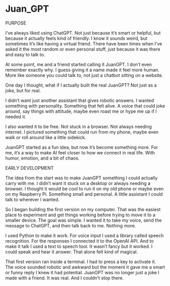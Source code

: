 # Juan_GPT

PURPOSE

I’ve always liked using ChatGPT. Not just because it’s smart or helpful, but because it actually feels kind of friendly. I know it sounds weird, but sometimes it’s like having a virtual friend. There have been times when I’ve asked it the most random or even personal stuff, just because it was there and easy to talk to.

At some point, me and a friend started calling it JuanGPT. I don’t even remember exactly why. I guess giving it a name made it feel more human. More like someone you could talk to, not just a chatbot sitting on a website.

One day I thought, what if I actually built the real JuanGPT? Not just as a joke, but for real.

I didn’t want just another assistant that gives robotic answers. I wanted something with personality. Something that felt alive. A voice that could joke around, say things with attitude, maybe even roast me or hype me up if I needed it.

I also wanted it to be free. Not stuck in a browser. Not always needing internet. I pictured something that could run from my phone, maybe even walk or roll around like a little sidekick.

JuanGPT started as a fun idea, but now it’s become something more. For me, it’s a way to make AI feel closer to how we connect in real life. With humor, emotion, and a bit of chaos.

EARLY DEVELOPMENT

The idea from the start was to make JuanGPT something I could actually carry with me. I didn’t want it stuck on a desktop or always needing a browser. I thought it would be cool to run it on my old phone or maybe even on my Raspberry Pi. Something small and personal. A little assistant I could talk to wherever I wanted.

So I began building the first version on my computer. That was the easiest place to experiment and get things working before trying to move it to a smaller device. The goal was simple. I wanted it to take my voice, send the message to ChatGPT, and then talk back to me. Nothing more.

I used Python to make it work. For voice input I used a library called speech recognition. For the responses I connected it to the OpenAI API. And to make it talk I used a text to speech tool. It wasn’t fancy but it worked. I could speak and hear it answer. That alone felt kind of magical.

That first version ran inside a terminal. I had to press a key to activate it. The voice sounded robotic and awkward but the moment it gave me a smart or funny reply I knew it had potential. JuanGPT was no longer just a joke I made with a friend. It was real. And I couldn’t stop there.

